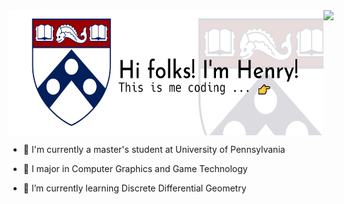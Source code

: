 <div style="display: flex;">
<img src="images/title.jpg" style="height: 200px; display: inline-block"><img src="images/giphy.gif"  style="height: 200px; display: inline-block"/>
</div>

- 🏫 I'm currently a master's student at University of Pennsylvania

- 📕 I major in Computer Graphics and Game Technology

- 🌱 I’m currently learning Discrete Differential Geometry
  
  <!--
  **SirEnri2001/sirenri2001** is a ✨ _special_ ✨ repository because its `README.md` (this file) appears on your GitHub profile.

Here are some ideas to get you started:

- 🔭 I’m currently working on ...
- 🌱 I’m currently learning ...
- 👯 I’m looking to collaborate on ...
- 🤔 I’m looking for help with ...
- 💬 Ask me about ...
- 📫 How to reach me: ...
- 😄 Pronouns: ...
- ⚡ Fun fact: ...
  -->
